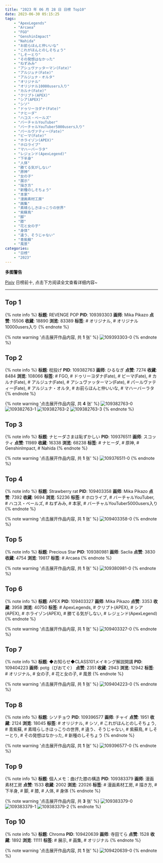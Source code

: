 ```yaml
---
title: "2023 年 06 月 28 日 日榜 Top10"
date: 2023-06-30 05:15:25
tags:
    - "ApexLegends"
    - "Arcaea"
    - "FGO"
    - "GenshinImpact"
    - "Nahida"
    - "お前らほんと仲いいな"
    - "これがほんとのしそちょう"
    - "しそーとり"
    - "その発想はなかった"
    - "ねずみみ"
    - "アシュヴァッターマン(Fate)"
    - "アルジュナ(Fate)"
    - "アルジュナ・オルタ"
    - "オリジナル"
    - "オリジナル10000users入り"
    - "カルナ(Fate)"
    - "クリプト(APEX)"
    - "シア(APEX)"
    - "シソ"
    - "ドゥリーヨダナ(Fate)"
    - "ナヒーダ"
    - "ハコス・ベールズ"
    - "バーチャルYouTuber"
    - "バーチャルYouTuber5000users入り"
    - "パールヴァティー(Fate)"
    - "ビーマ(Fate)"
    - "ホライゾン(APEX)"
    - "ホロライブ"
    - "マハーバーラタ"
    - "レジェンド(ApexLegend)"
    - "下半身"
    - "人体"
    - "勝てる気がしない"
    - "原神"
    - "女の子"
    - "展示"
    - "描き方"
    - "新種のしそちょう"
    - "本家"
    - "漫画素材工房"
    - "画集"
    - "素晴らしきほっこりの世界"
    - "紫蘇鳥"
    - "脚"
    - "膝"
    - "花と女の子"
    - "身体"
    - "違う、そうじゃない"
    - "青紫蘇"
    - "風景"
categories:
    - "日榜"
    - "2023"
---
```


<i class="fa fa-triangle-exclamation"></i>**多图警告**<i class="fa fa-triangle-exclamation"></i>

[Pixiv](https://www.pixiv.net/) 日榜前十, 点击下方阅读全文查看详细内容~

<!-- more -->

---

## Top 1

{% note info %}
**标题**: REVENGE POP
**PID**: 109393303 **画师**: Mika Pikazo
**点赞**: 15506 **收藏**: 18890 **浏览**: 83389
**标签**: # オリジナル, # オリジナル10000users入り
{% endnote %}

{% note warning '点击展开作品内容, 共 **1** 张' %}
![109393303-0](https://i.pixiv.re/img-original/img/2023/06/27/18/16/19/109393303_p0.png)
{% endnote %}

## Top 2

{% note info %}
**标题**: 枕投げ
**PID**: 109382763 **画师**: ひるなぎ
**点赞**: 7274 **收藏**: 8484 **浏览**: 108066
**标签**: # FGO, # ドゥリーヨダナ(Fate), # ビーマ(Fate), # カルナ(Fate), # アルジュナ(Fate), # アシュヴァッターマン(Fate), # パールヴァティー(Fate), # アルジュナ・オルタ, # お前らほんと仲いいな, # マハーバーラタ
{% endnote %}

{% note warning '点击展开作品内容, 共 **4** 张' %}
![109382763-0](https://i.pixiv.re/img-original/img/2023/06/27/06/00/08/109382763_p0.jpg)
![109382763-1](https://i.pixiv.re/img-original/img/2023/06/27/06/00/08/109382763_p1.jpg)
![109382763-2](https://i.pixiv.re/img-original/img/2023/06/27/06/00/08/109382763_p2.jpg)
![109382763-3](https://i.pixiv.re/img-original/img/2023/06/27/06/00/08/109382763_p3.jpg)
{% endnote %}

## Top 3

{% note info %}
**标题**: ナヒーダさまは恥ずかしい
**PID**: 109376511 **画师**: スコッティ
**点赞**: 11989 **收藏**: 16338 **浏览**: 68238
**标签**: # ナヒーダ, # 原神, # GenshinImpact, # Nahida
{% endnote %}

{% note warning '点击展开作品内容, 共 **1** 张' %}
![109376511-0](https://i.pixiv.re/img-original/img/2023/06/27/00/00/40/109376511_p0.jpg)
{% endnote %}

## Top 4

{% note info %}
**标题**: Strawberry rat
**PID**: 109403358 **画师**: Mika Pikazo
**点赞**: 7392 **收藏**: 9694 **浏览**: 52236
**标签**: # ホロライブ, # バーチャルYouTuber, # ハコス・ベールズ, # ねずみみ, # 本家, # バーチャルYouTuber5000users入り
{% endnote %}

{% note warning '点击展开作品内容, 共 **1** 张' %}
![109403358-0](https://i.pixiv.re/img-original/img/2023/06/28/00/00/21/109403358_p0.png)
{% endnote %}

## Top 5

{% note info %}
**标题**: Precious Star
**PID**: 109380981 **画师**: Saclia
**点赞**: 3830 **收藏**: 4754 **浏览**: 19817
**标签**: # Arcaea
{% endnote %}

{% note warning '点击展开作品内容, 共 **1** 张' %}
![109380981-0](https://i.pixiv.re/img-original/img/2023/06/27/03/23/53/109380981_p0.jpg)
{% endnote %}

## Top 6

{% note info %}
**标题**: APEX
**PID**: 109403327 **画师**: Mika Pikazo
**点赞**: 3353 **收藏**: 3958 **浏览**: 40750
**标签**: # ApexLegends, # クリプト(APEX), # シア(APEX), # ホライゾン(APEX), # 勝てる気がしない, # レジェンド(ApexLegend)
{% endnote %}

{% note warning '点击展开作品内容, 共 **1** 张' %}
![109403327-0](https://i.pixiv.re/img-original/img/2023/06/28/00/00/14/109403327_p0.png)
{% endnote %}

## Top 7

{% note info %}
**标题**: ◆お知らせ◆CLASS101メイキング解説開講
**PID**: 109404223 **画师**: potg（ぴおてぐ）
**点赞**: 2351 **收藏**: 2943 **浏览**: 12942
**标签**: # オリジナル, # 女の子, # 花と女の子, # 風景
{% endnote %}

{% note warning '点击展开作品内容, 共 **1** 张' %}
![109404223-0](https://i.pixiv.re/img-original/img/2023/06/28/00/19/31/109404223_p0.jpg)
{% endnote %}

## Top 8

{% note info %}
**标题**: シソチョウ
**PID**: 109396577 **画师**: チャイ
**点赞**: 1951 **收藏**: 2124 **浏览**: 18045
**标签**: # オリジナル, # シソ, # これがほんとのしそちょう, # 青紫蘇, # 素晴らしきほっこりの世界, # 違う、そうじゃない, # 紫蘇鳥, # しそーとり, # その発想はなかった, # 新種のしそちょう
{% endnote %}

{% note warning '点击展开作品内容, 共 **1** 张' %}
![109396577-0](https://i.pixiv.re/img-original/img/2023/06/27/20/30/01/109396577_p0.png)
{% endnote %}

## Top 9

{% note info %}
**标题**: 個人メモ：曲げた膝の構造
**PID**: 109383379 **画师**: 漫画素材工房
**点赞**: 1533 **收藏**: 2002 **浏览**: 22026
**标签**: # 漫画素材工房, # 描き方, # 下半身, # 脚, # 膝, # 人体, # 身体
{% endnote %}

{% note warning '点击展开作品内容, 共 **3** 张' %}
![109383379-0](https://i.pixiv.re/img-original/img/2023/06/27/20/01/17/109383379_p0.jpg)
![109383379-1](https://i.pixiv.re/img-original/img/2023/06/27/20/01/17/109383379_p1.jpg)
![109383379-2](https://i.pixiv.re/img-original/img/2023/06/27/20/01/17/109383379_p2.jpg)
{% endnote %}

## Top 10

{% note info %}
**标题**: Chroma
**PID**: 109420639 **画师**: 寺田てら
**点赞**: 1528 **收藏**: 1892 **浏览**: 11111
**标签**: # 展示, # 画集, # オリジナル
{% endnote %}

{% note warning '点击展开作品内容, 共 **1** 张' %}
![109420639-0](https://i.pixiv.re/img-original/img/2023/06/28/18/35/30/109420639_p0.jpg)
{% endnote %}
